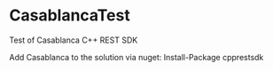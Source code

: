 # CasablancaTest
Test of Casablanca C++ REST SDK

Add Casablanca to the solution via nuget: Install-Package cpprestsdk

